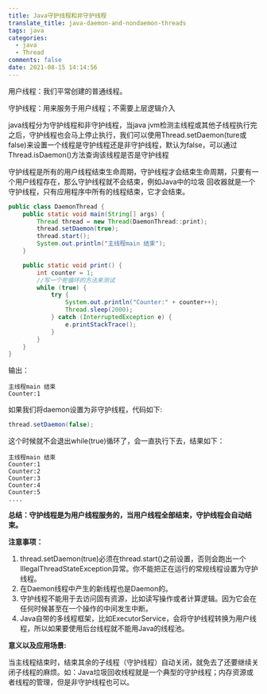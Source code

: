 ```yaml
---
title: Java守护线程和非守护线程
translate_title: java-daemon-and-nondaemon-threads
tags: java
categories:
  - java
  - Thread
comments: false
date: 2021-08-15 14:14:56
---
```

用户线程：我们平常创建的普通线程。

守护线程：用来服务于用户线程；不需要上层逻辑介入

java线程分为守护线程和非守护线程，当java jvm检测主线程或其他子线程执行完之后，守护线程也会马上停止执行，我们可以使用Thread.setDaemon(ture或false)来设置一个线程是守护线程还是非守护线程，默认为false，可以通过Thread.isDaemon()方法查询该线程是否是守护线程

守护线程是所有的用户线程结束生命周期，守护线程才会结束生命周期，只要有一个用户线程存在，那么守护线程就不会结束，例如Java中的垃圾 回收器就是一个守护线程，只有应用程序中所有的线程结束，它才会结束。
```java
public class DaemonThread {
    public static void main(String[] args) {
        Thread thread = new Thread(DaemonThread::print);
        thread.setDaemon(true);
        thread.start();
        System.out.println("主线程main 结束");
    }

    public static void print() {
        int counter = 1;
        //写一个死循环的方法来测试
        while (true) {
            try {
                System.out.println("Counter:" + counter++);
                Thread.sleep(2000);
            } catch (InterruptedException e) {
                e.printStackTrace();
            }
        }
    }
}
```
输出：
```text
主线程main 结束
Counter:1
```
如果我们将daemon设置为非守护线程，代码如下:
```java
thread.setDaemon(false);
```
这个时候就不会退出while(true)循环了，会一直执行下去，结果如下：
```text
主线程main 结束
Counter:1
Counter:2
Counter:3
Counter:4
Counter:5
....
```

**总结：守护线程是为用户线程服务的，当用户线程全部结束，守护线程会自动结束。**

**注意事项：**
1. thread.setDaemon(true)必须在thread.start()之前设置，否则会跑出一个IllegalThreadStateException异常。你不能把正在运行的常规线程设置为守护线程。
2. 在Daemon线程中产生的新线程也是Daemon的。
3. 守护线程不能用于去访问固有资源，比如读写操作或者计算逻辑。因为它会在任何时候甚至在一个操作的中间发生中断。
4. Java自带的多线程框架，比如ExecutorService，会将守护线程转换为用户线程，所以如果要使用后台线程就不能用Java的线程池。

**意义以及应用场景:**

当主线程结束时，结束其余的子线程（守护线程）自动关闭，就免去了还要继续关闭子线程的麻烦。如：Java垃圾回收线程就是一个典型的守护线程；内存资源或者线程的管理，但是非守护线程也可以。